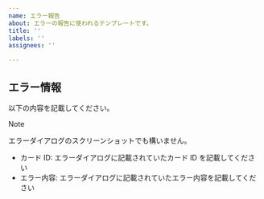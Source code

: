 ```yaml
---
name: エラー報告
about: エラーの報告に使われるテンプレートです。
title: ''
labels: ''
assignees: ''

---
```


エラー情報
-------------
以下の内容を記載してください。

> [!NOTE]
> エラーダイアログのスクリーンショットでも構いません。

- カード ID: エラーダイアログに記載されていたカード ID を記載してください
- エラー内容: エラーダイアログに記載されていたエラー内容を記載してください
